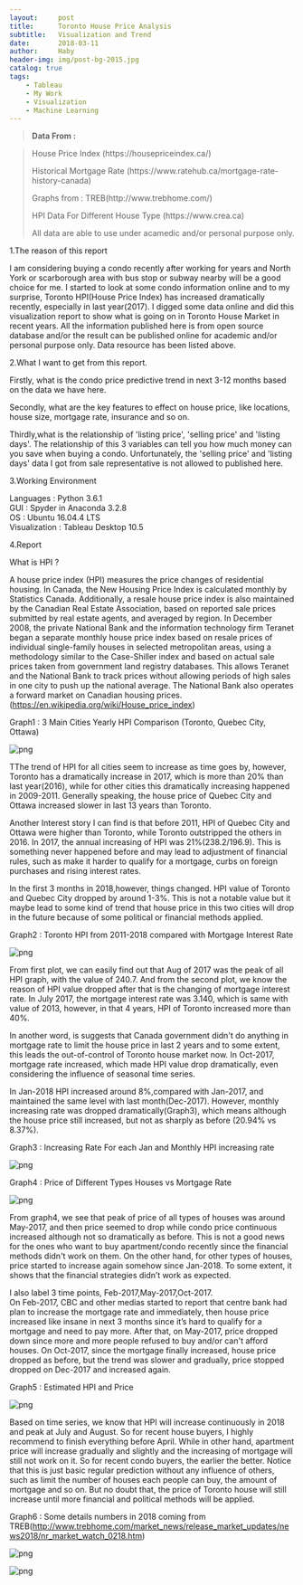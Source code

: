 ```yaml
---
layout:     post
title:      Toronto House Price Analysis
subtitle:   Visualization and Trend
date:       2018-03-11
author:     Haby
header-img: img/post-bg-2015.jpg
catalog: true
tags:
    - Tableau
    - My Work
    - Visualization
    - Machine Learning
---
```


> <b>Data From :</b>

> <p>House Price Index (https://housepriceindex.ca/)</p>
> <p>Historical Mortgage Rate (https://www.ratehub.ca/mortgage-rate-history-canada)</p>
> <p>Graphs from : TREB(http://www.trebhome.com/)</p>
> <p>HPI Data For Different House Type (https://www.crea.ca)
> <p>All data are able to use under acamedic and/or personal purpose only.</p>


1.The reason of this report

I am considering buying a condo recently after working for years and North York or scarborough area with bus stop or subway nearby will be a good choice for me. I started to look at some condo information online and to my surprise, Toronto HPI(House Price Index) has increased dramatically recently, especially in last year(2017). I digged some data online and did this visualization report to show what is going on in Toronto House Market in recent years. All the information published here is from open source database and/or the result can be published online for academic and/or personal purpose only. Data resource has been listed above.




2.What I want to get from this report.

Firstly, what is the condo price predictive trend in next 3-12 months based on the data we have here.

Secondly, what are the key features to effect on house price, like locations, house size, mortgage rate, insurance and so on.  

Thirdly,what is the relationship of 'listing price', 'selling price' and 'listing days'. The relationship of this 3 variables can tell you how much money can you save when buying a condo. Unfortunately, the 'selling price' and 'listing days' data I got from sale representative is not allowed to published here.



3.Working Environment

Languages : Python 3.6.1<br>
GUI : Spyder in Anaconda 3.2.8<br>
OS : Ubuntu 16.04.4 LTS<br>
Visualization : Tableau Desktop 10.5<br>

4.Report

What is HPI ?  

A house price index (HPI) measures the price changes of residential housing. In Canada, the New Housing Price Index is calculated monthly by Statistics Canada. Additionally, a resale house price index is also maintained by the Canadian Real Estate Association, based on reported sale prices submitted by real estate agents, and averaged by region. In December 2008, the private National Bank and the information technology firm Teranet began a separate monthly house price index based on resale prices of individual single-family houses in selected metropolitan areas, using a methodology similar to the Case-Shiller index and based on actual sale prices taken from government land registry databases. This allows Teranet and the National Bank to track prices without allowing periods of high sales in one city to push up the national average. The National Bank also operates a forward market on Canadian housing prices.(https://en.wikipedia.org/wiki/House_price_index)

Graph1 : 3 Main Cities Yearly HPI Comparison (Toronto, Quebec City, Ottawa)

  ![png](/img/thp1.png)

TThe trend of HPI for all cities seem to increase as time goes by, however, Toronto has a dramatically increase in 2017, which is more than 20% than last year(2016), while for other cities this dramatically increasing happened in 2009-2011. Generally speaking, the house price of Quebec City and Ottawa increased slower in last 13 years than Toronto.

Another Interest story I can find is that before 2011, HPI of Quebec City and Ottawa were higher than Toronto, while Toronto outstripped the others in 2016. In 2017, the annual increasing of HPI was 21%(238.2/196.9). This is something never happened before and may lead to adjustment of financial rules, such as make it harder to qualify for a mortgage, curbs on foreign purchases and rising interest rates.   

In the first 3 months in 2018,however, things changed. HPI value of Toronto and Quebec City dropped by around 1-3%. This is not a notable value but it maybe lead to some kind of trend that house price in this two cities will drop in the future because of some political or financial methods applied.  



Graph2 : Toronto HPI from 2011-2018 compared with Mortgage Interest Rate

  ![png](/img/thp2.png)

From first plot, we can easily find out that Aug of 2017 was the peak of all HPI graph, with the value of 240.7. And from the second plot, we know the reason of HPI value dropped after that is the changing of mortgage interest rate. In July 2017, the mortgage interest rate was 3.140, which is same with value of 2013, however, in that 4 years, HPI of Toronto increased more than 40%.  

In another word, is suggests that Canada government didn't do anything in mortgage rate to limit the house price in last 2 years and to some extent, this leads the out-of-control of Toronto house market now. In Oct-2017, mortgage rate increased, which made HPI value drop dramatically, even considering the influence of seasonal time series.  

In Jan-2018 HPI increased around 8%,compared with Jan-2017,  and maintained the same level with last month(Dec-2017). However, monthly increasing rate was dropped dramatically(Graph3), which means although the house price still increased, but not as sharply as before (20.94% vs 8.37%).  



Graph3 : Increasing Rate For each Jan and Monthly HPI increasing rate

  ![png](/img/thp3.png)

Graph4 : Price of Different Types Houses vs Mortgage Rate

  ![png](/img/thp4.png)

From graph4, we see that peak of price of all types of houses was around May-2017, and then price seemed to drop while condo price continuous increased although not so dramatically as before. This is not a good news for the ones who want to buy apartment/condo recently since the financial methods didn't work on them. On the other hand, for other types of houses, price started to increase again somehow since Jan-2018. To some extent, it shows that the financial strategies didn’t work as expected.   

I also label 3 time points, Feb-2017,May-2017,Oct-2017.  
On Feb-2017, CBC and other medias started to report that centre bank had plan to increase the mortgage rate and immediately, then house price increased like insane in next 3 months since it’s hard to qualify for a mortgage and need to pay more. After that, on May-2017, price dropped down since more and more people refused to buy and/or can't afford houses. On Oct-2017, since the mortgage finally increased, house price dropped as before, but the trend was slower and gradually, price stopped dropped on Dec-2017 and increased again. 


Graph5 : Estimated HPI and Price

  ![png](/img/thp5.png)

Based on time series, we know that HPI will increase continuously in 2018 and peak at July and August. So for recent house buyers, I highly recommend to finish everything before April. While in other hand, apartment price will increase gradually and slightly and the increasing of mortgage will still not work on it. So for recent condo buyers, the earlier the better. Notice that this is just basic regular prediction without any influence of others, such as limit the number of houses each people can buy, the amount of mortgage and so on. But no doubt that, the price of Toronto house will still increase until more financial and political methods will be applied.


Graph6 : Some details numbers in 2018 coming from TREB(http://www.trebhome.com/market_news/release_market_updates/news2018/nr_market_watch_0218.htm)

  ![png](/img/thp6.png)

  ![png](/img/thp7.png)
